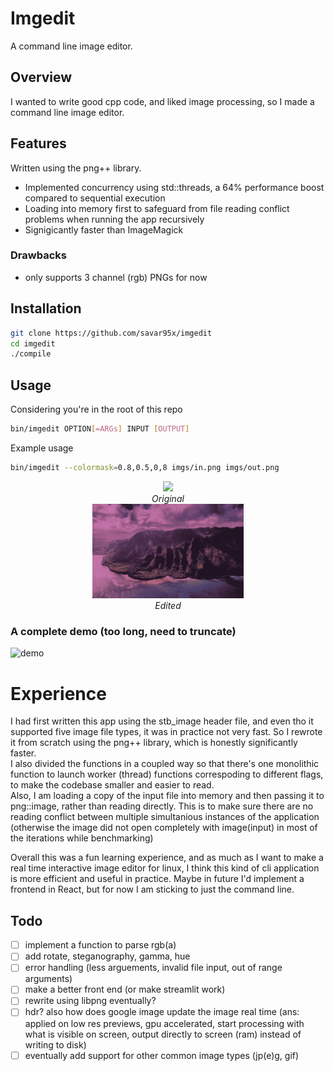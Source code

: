 # Imgedit
A command line image editor.  

## Overview
I wanted to write good cpp code, and liked image processing, so I made a command line image editor.  
## Features
Written using the png++ library.  
- Implemented concurrency using std::threads, a 64% performance boost compared to sequential execution  
- Loading into memory first to safeguard from file reading conflict problems when running the app recursively
- Signigicantly faster than ImageMagick  

### Drawbacks
- only supports 3 channel (rgb) PNGs for now  

## Installation
```bash
git clone https://github.com/savar95x/imgedit
cd imgedit
./compile
```

## Usage
Considering you're in the root of this repo
```bash
bin/imgedit OPTION[=ARGs] INPUT [OUTPUT]
```
Example usage
```bash
bin/imgedit --colormask=0.8,0.5,0,8 imgs/in.png imgs/out.png
```
<div align="center">
  <div style="display: inline-block; margin: 0 5px;">
    <img width="49%" src="imgs/in.png" />
    <div align="center"><em>Original</em></div>
  </div>
  <div style="display: inline-block; margin: 0 5px;">
    <img width="49%" src="imgs/out.png" />
    <div align="center"><em>Edited</em></div>
  </div>
</div>

### A complete demo (too long, need to truncate)
![demo](imgs/demo.gif)  


# Experience
I had first written this app using the stb_image header file, and even tho it supported five image file types, it was in practice not very fast. So I rewrote it from scratch using the png++ library, which is honestly significantly faster.  
I also divided the functions in a coupled way so that there's one monolithic function to launch worker (thread) functions correspoding to different flags, to make the codebase smaller and easier to read.  
Also, I am loading a copy of the input file into memory and then passing it to png::image, rather than reading directly. This is to make sure there are no reading conflict between multiple simultanious instances of the application (otherwise the image did not open completely with image(input) in most of the iterations while benchmarking)  

Overall this was a fun learning experience, and as much as I want to make a real time interactive image editor for linux, I think this kind of cli application is more efficient and useful in practice. Maybe in future I'd implement a frontend in React, but for now I am sticking to just the command line.  

## Todo
- [ ] implement a function to parse rgb(a)
- [ ] add rotate, steganography, gamma, hue
- [ ] error handling (less arguements, invalid file input, out of range arguments)
- [ ] make a better front end (or make streamlit work)
- [ ] rewrite using libpng eventually?
- [ ] hdr? also how does google image update the image real time (ans: applied on low res previews, gpu accelerated, start processing with what is visible on screen, output directly to screen (ram) instead of writing to disk)
- [ ] eventually add support for other common image types (jp(e)g, gif)
